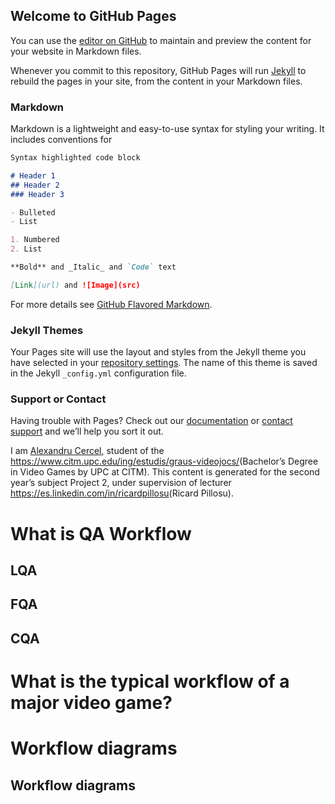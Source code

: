 ## Welcome to GitHub Pages

You can use the [editor on GitHub](https://github.com/AlexandruC5/QA-Workflow-research/edit/master/README.md) to maintain and preview the content for your website in Markdown files.

Whenever you commit to this repository, GitHub Pages will run [Jekyll](https://jekyllrb.com/) to rebuild the pages in your site, from the content in your Markdown files.

### Markdown

Markdown is a lightweight and easy-to-use syntax for styling your writing. It includes conventions for

```markdown
Syntax highlighted code block

# Header 1
## Header 2
### Header 3

- Bulleted
- List

1. Numbered
2. List

**Bold** and _Italic_ and `Code` text

[Link](url) and ![Image](src)
```

For more details see [GitHub Flavored Markdown](https://guides.github.com/features/mastering-markdown/).

### Jekyll Themes

Your Pages site will use the layout and styles from the Jekyll theme you have selected in your [repository settings](https://github.com/AlexandruC5/QA-Workflow-research/settings). The name of this theme is saved in the Jekyll `_config.yml` configuration file.

### Support or Contact

Having trouble with Pages? Check out our [documentation](https://help.github.com/categories/github-pages-basics/) or [contact support](https://github.com/contact) and we’ll help you sort it out.



I am [Alexandru Cercel](https://www.linkedin.com/in/alexandru-mihai-cercel-b49881180), student of the <https://www.citm.upc.edu/ing/estudis/graus-videojocs/>(Bachelor’s Degree in Video Games by UPC at CITM). This content is generated for the second year’s subject Project 2, under supervision of lecturer <https://es.linkedin.com/in/ricardpillosu>(Ricard Pillosu).



# What is QA Workflow
## LQA
## FQA
## CQA

# What is the typical workflow of a major video game?

# Workflow diagrams 
## Workflow diagrams








